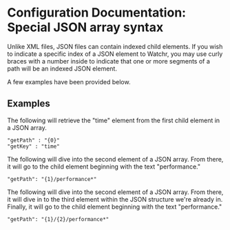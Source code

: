 # Configuration Documentation: Special JSON array syntax

Unlike XML files, JSON files can contain indexed child elements.  If you wish to indicate a specific index of a JSON element to Watchr, you may use curly braces with a number inside to indicate that one or more segments of a path will be an indexed JSON element.

A few examples have been provided below.

## Examples

The following will retrieve the "time" element from the first child element in a JSON array.

	"getPath" : "{0}"
	"getKey" : "time"

The following will dive into the second element of a JSON array.  From there, it will go to the child element beginning with the text "performance."

	"getPath": "{1}/performance*"

The following will dive into the second element of a JSON array.  From there, it will dive in to the third element within the JSON structure we're already in.  Finally, it will go to the child element beginning with the text "performance."

    "getPath": "{1}/{2}/performance*"
